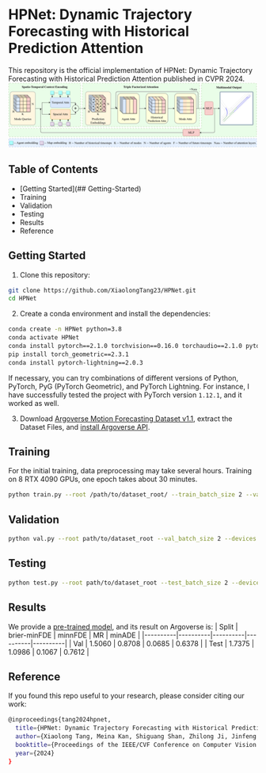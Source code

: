 # HPNet: Dynamic Trajectory Forecasting with Historical Prediction Attention
This repository is the official implementation of HPNet: Dynamic Trajectory Forecasting with Historical Prediction Attention published in CVPR 2024.
![AnoverviewofHPNet](assets/HPNet.png)

## Table of Contents
+ [Getting Started](## Getting-Started)
+ Training
+ Validation
+ Testing
+ Results
+ Reference

## Getting Started
1. Clone this repository:
```bash
git clone https://github.com/XiaolongTang23/HPNet.git
cd HPNet
```

2. Create a conda environment and install the dependencies:
```bash
conda create -n HPNet python=3.8
conda activate HPNet
conda install pytorch==2.1.0 torchvision==0.16.0 torchaudio==2.1.0 pytorch-cuda=12.1 -c pytorch -c nvidia
pip install torch_geometric==2.3.1
conda install pytorch-lightning==2.0.3
```
If necessary, you can try combinations of different versions of Python, PyTorch, PyG (PyTorch Geometric), and PyTorch Lightning. For instance, I have successfully tested the project with PyTorch version `1.12.1`, and it worked as well.

3. Download [Argoverse Motion Forecasting Dataset v1.1](https://www.argoverse.org/av1.html#download-link), extract the Dataset Files, and [install Argoverse API](https://github.com/argoverse/argoverse-api).

## Training
For the initial training, data preprocessing may take several hours. Training on 8 RTX 4090 GPUs, one epoch takes about 30 minutes.
```bash
python train.py --root /path/to/dataset_root/ --train_batch_size 2 --val_batch_size 2 --devices 8
```

## Validation
```bash
python val.py --root path/to/dataset_root --val_batch_size 2 --devices 8 --ckpt_path path/to/checkpoint.ckpt 
```

## Testing
```bash
python test.py --root path/to/dataset_root --test_batch_size 2 --devices 1 --ckpt_path path/to/checkpoint.ckpt 
```

## Results
We provide a [pre-trained model](https://drive.google.com/file/d/1PqOw3t3-Tf2v6nlqz2bqr0NjYIw_YJwK/view?usp=drive_link), and its result on Argoverse is:
| Split | brier-minFDE | minnFDE | MR | minADE |
|----------|----------|----------|----------|----------|
| Val | 1.5060 | 0.8708 | 0.0685 | 0.6378 |
| Test | 1.7375 | 1.0986 | 0.1067 | 0.7612 |

## Reference
If you found this repo useful to your research, please consider citing our work:
```bash
@inproceedings{tang2024hpnet,
  title={HPNet: Dynamic Trajectory Forecasting with Historical Prediction Attention},
  author={Xiaolong Tang, Meina Kan, Shiguang Shan, Zhilong Ji, Jinfeng Bai, Xilin CHEN},
  booktitle={Proceedings of the IEEE/CVF Conference on Computer Vision and Pattern Recognition (CVPR)},
  year={2024}
}
```


